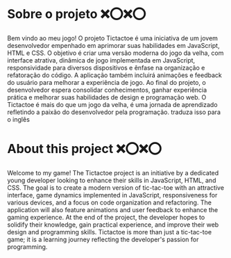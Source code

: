 # Sobre o projeto ❌⭕❌⭕
Bem vindo ao meu jogo!
O projeto Tictactoe é uma iniciativa de um jovem desenvolvedor empenhado em aprimorar suas habilidades em JavaScript, HTML e CSS. O objetivo é criar uma versão moderna do jogo da velha, com interface atrativa, dinâmica de jogo implementada em JavaScript, responsividade para diversos dispositivos e ênfase na organização e refatoração do código. A aplicação também incluirá animações e feedback do usuário para melhorar a experiência de jogo. Ao final do projeto, o desenvolvedor espera consolidar conhecimentos, ganhar experiência prática e melhorar suas habilidades de design e programação web. O Tictactoe é mais do que um jogo da velha, é uma jornada de aprendizado refletindo a paixão do desenvolvedor pela programação.  traduza isso para o inglês

# About this project ❌⭕❌⭕
Welcome to my game!
The Tictactoe project is an initiative by a dedicated young developer looking to enhance their skills in JavaScript, HTML, and CSS. The goal is to create a modern version of tic-tac-toe with an attractive interface, game dynamics implemented in JavaScript, responsiveness for various devices, and a focus on code organization and refactoring. The application will also feature animations and user feedback to enhance the gaming experience. At the end of the project, the developer hopes to solidify their knowledge, gain practical experience, and improve their web design and programming skills. Tictactoe is more than just a tic-tac-toe game; it is a learning journey reflecting the developer's passion for programming.
